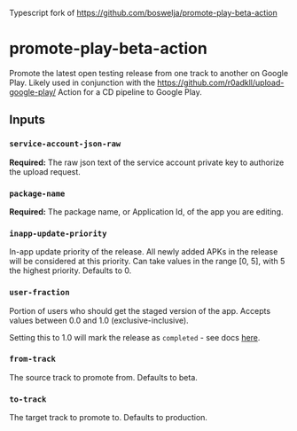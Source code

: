 Typescript fork of https://github.com/boswelja/promote-play-beta-action

# promote-play-beta-action
Promote the latest open testing release from one track to another on Google Play. Likely used in conjunction with the https://github.com/r0adkll/upload-google-play/ Action for a CD pipeline to Google Play.

## Inputs

### `service-account-json-raw`

**Required:** The raw json text of the service account private key to authorize the upload request.

### `package-name`

**Required:** The package name, or Application Id, of the app you are editing.

### `inapp-update-priority`

In-app update priority of the release. All newly added APKs in the release will be considered at this priority. Can take values in the range [0, 5], with 5 the highest priority. Defaults to 0.

### `user-fraction`

Portion of users who should get the staged version of the app. Accepts values between 0.0 and 1.0 (exclusive-inclusive).

Setting this to 1.0 will mark the release as `completed` - see docs [here](https://developers.google.com/android-publisher/api-ref/rest/v3/edits.tracks#status).

### `from-track`

The source track to promote from. Defaults to beta.

### `to-track`

The target track to promote to. Defaults to production.
